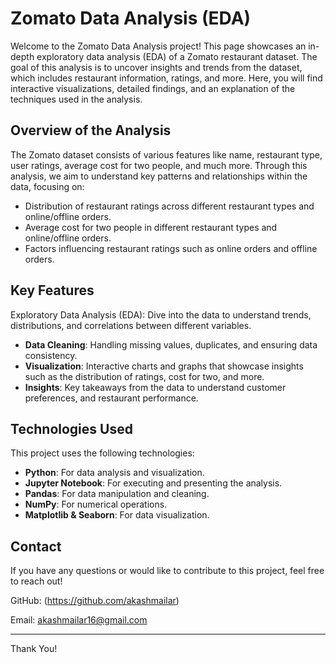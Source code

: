 # Zomato Data Analysis (EDA)
Welcome to the Zomato Data Analysis project! This page showcases an in-depth exploratory data analysis (EDA) of a Zomato restaurant dataset. The goal of this analysis is to uncover insights and trends from the dataset, which includes restaurant information, ratings, and more. Here, you will find interactive visualizations, detailed findings, and an explanation of the techniques used in the analysis.

## Overview of the Analysis
The Zomato dataset consists of various features like name, restaurant type, user ratings, average cost for two people, and much more. Through this analysis, we aim to understand key patterns and relationships within the data, focusing on:

- Distribution of restaurant ratings across different restaurant types and online/offline orders.
- Average cost for two people in different restaurant types and online/offline orders.
- Factors influencing restaurant ratings such as online orders and offline orders.

## Key Features
Exploratory Data Analysis (EDA): Dive into the data to understand trends, distributions, and correlations between different variables.
- **Data Cleaning**: Handling missing values, duplicates, and ensuring data consistency.
- **Visualization**: Interactive charts and graphs that showcase insights such as the distribution of ratings, cost for two, and more.
- **Insights**: Key takeaways from the data to understand customer preferences, and restaurant performance.

## Technologies Used
This project uses the following technologies:

- **Python**: For data analysis and visualization.
- **Jupyter Notebook**: For executing and presenting the analysis.
- **Pandas**: For data manipulation and cleaning.
- **NumPy**: For numerical operations.
- **Matplotlib & Seaborn**: For data visualization.

## Contact
If you have any questions or would like to contribute to this project, feel free to reach out!

GitHub: (https://github.com/akashmailar)

Email: akashmailar16@gmail.com

-----------
Thank You!
